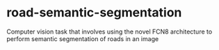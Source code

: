 # road-semantic-segmentation
Computer vision task that involves using the novel FCN8 architecture to perform semantic segmentation of roads in an image
